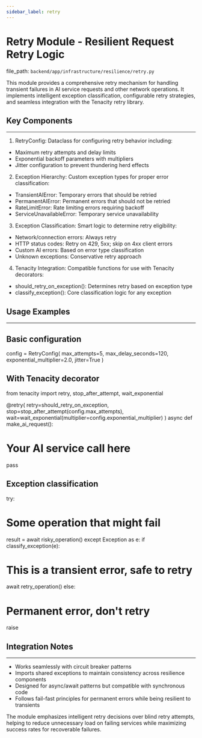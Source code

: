 ```yaml
---
sidebar_label: retry
---
```


# Retry Module - Resilient Request Retry Logic

  file_path: `backend/app/infrastructure/resilience/retry.py`

This module provides a comprehensive retry mechanism for handling transient failures
in AI service requests and other network operations. It implements intelligent
exception classification, configurable retry strategies, and seamless integration
with the Tenacity retry library.

## Key Components

--------------
1. RetryConfig: Dataclass for configuring retry behavior including:
- Maximum retry attempts and delay limits
- Exponential backoff parameters with multipliers
- Jitter configuration to prevent thundering herd effects

2. Exception Hierarchy: Custom exception types for proper error classification:
- TransientAIError: Temporary errors that should be retried
- PermanentAIError: Permanent errors that should not be retried
- RateLimitError: Rate limiting errors requiring backoff
- ServiceUnavailableError: Temporary service unavailability

3. Exception Classification: Smart logic to determine retry eligibility:
- Network/connection errors: Always retry
- HTTP status codes: Retry on 429, 5xx; skip on 4xx client errors
- Custom AI errors: Based on error type classification
- Unknown exceptions: Conservative retry approach

4. Tenacity Integration: Compatible functions for use with Tenacity decorators:
- should_retry_on_exception(): Determines retry based on exception type
- classify_exception(): Core classification logic for any exception

## Usage Examples

--------------

## Basic configuration

config = RetryConfig(
max_attempts=5,
max_delay_seconds=120,
exponential_multiplier=2.0,
jitter=True
)

## With Tenacity decorator

from tenacity import retry, stop_after_attempt, wait_exponential

@retry(
retry=should_retry_on_exception,
stop=stop_after_attempt(config.max_attempts),
wait=wait_exponential(multiplier=config.exponential_multiplier)
)
async def make_ai_request():
# Your AI service call here
pass

## Exception classification

try:
# Some operation that might fail
result = await risky_operation()
except Exception as e:
if classify_exception(e):
# This is a transient error, safe to retry
await retry_operation()
else:
# Permanent error, don't retry
raise

## Integration Notes

-----------------
- Works seamlessly with circuit breaker patterns
- Imports shared exceptions to maintain consistency across resilience components
- Designed for async/await patterns but compatible with synchronous code
- Follows fail-fast principles for permanent errors while being resilient to transients

The module emphasizes intelligent retry decisions over blind retry attempts,
helping to reduce unnecessary load on failing services while maximizing
success rates for recoverable failures.
